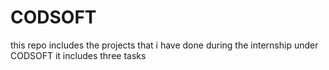 # CODSOFT
this repo includes the projects that i have done during the internship under CODSOFT
it includes three tasks
